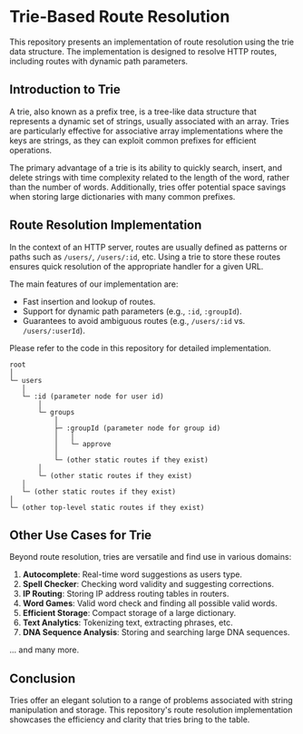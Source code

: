 # Trie-Based Route Resolution

This repository presents an implementation of route resolution using the trie data structure. The implementation is designed to resolve HTTP routes, including routes with dynamic path parameters.

## Introduction to Trie

A trie, also known as a prefix tree, is a tree-like data structure that represents a dynamic set of strings, usually associated with an array. Tries are particularly effective for associative array implementations where the keys are strings, as they can exploit common prefixes for efficient operations.

The primary advantage of a trie is its ability to quickly search, insert, and delete strings with time complexity related to the length of the word, rather than the number of words. Additionally, tries offer potential space savings when storing large dictionaries with many common prefixes.

## Route Resolution Implementation

In the context of an HTTP server, routes are usually defined as patterns or paths such as `/users/`, `/users/:id`, etc. Using a trie to store these routes ensures quick resolution of the appropriate handler for a given URL.

The main features of our implementation are:

-   Fast insertion and lookup of routes.
-   Support for dynamic path parameters (e.g., `:id`, `:groupId`).
-   Guarantees to avoid ambiguous routes (e.g., `/users/:id` vs. `/users/:userId`).

Please refer to the code in this repository for detailed implementation.

```
root
│
└─ users
   │
   └─ :id (parameter node for user id)
       │
       └─ groups
           │
           ├─ :groupId (parameter node for group id)
           │   │
           │   └─ approve
           │
           └─ (other static routes if they exist)
       │
       └─ (other static routes if they exist)
   │
   └─ (other static routes if they exist)
│
└─ (other top-level static routes if they exist)

```

## Other Use Cases for Trie

Beyond route resolution, tries are versatile and find use in various domains:

1. **Autocomplete**: Real-time word suggestions as users type.
2. **Spell Checker**: Checking word validity and suggesting corrections.
3. **IP Routing**: Storing IP address routing tables in routers.
4. **Word Games**: Valid word check and finding all possible valid words.
5. **Efficient Storage**: Compact storage of a large dictionary.
6. **Text Analytics**: Tokenizing text, extracting phrases, etc.
7. **DNA Sequence Analysis**: Storing and searching large DNA sequences.

... and many more.

## Conclusion

Tries offer an elegant solution to a range of problems associated with string manipulation and storage. This repository's route resolution implementation showcases the efficiency and clarity that tries bring to the table.
